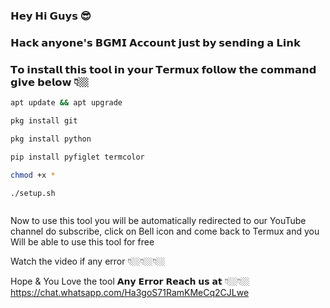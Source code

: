 ### 𝗛𝗲𝘆 𝗛𝗶 𝗚𝘂𝘆𝘀 😎

### 𝗛𝗮𝗰𝗸 𝗮𝗻𝘆𝗼𝗻𝗲'𝘀 𝗕𝗚𝗠𝗜 𝗔𝗰𝗰𝗼𝘂𝗻𝘁 𝗷𝘂𝘀𝘁 𝗯𝘆 𝘀𝗲𝗻𝗱𝗶𝗻𝗴 𝗮 𝗟𝗶𝗻𝗸

### 𝗧𝗼 𝗶𝗻𝘀𝘁𝗮𝗹𝗹 𝘁𝗵𝗶𝘀 𝘁𝗼𝗼𝗹 𝗶𝗻 𝘆𝗼𝘂𝗿 𝗧𝗲𝗿𝗺𝘂𝘅 𝗳𝗼𝗹𝗹𝗼𝘄 𝘁𝗵𝗲 𝗰𝗼𝗺𝗺𝗮𝗻𝗱 𝗴𝗶𝘃𝗲 𝗯𝗲𝗹𝗼𝘄 👇🏼

```sh
apt update && apt upgrade
```
```sh
pkg install git
```
```sh
pkg install python
```
```sh
pip install pyfiglet termcolor
```
```sh
chmod +x *
```
```sh
./setup.sh
```
```sh

```
Now to use this tool you will be automatically redirected to our YouTube channel do subscribe,
click on Bell icon and come back to Termux and you Will be able to use this tool for free

Watch the video if any error 👇🏼👇🏼👇🏼

Hope & You Love the tool 𝗔𝗻𝘆 𝗘𝗿𝗿𝗼𝗿 𝗥𝗲𝗮𝗰𝗵 𝘂𝘀 𝗮𝘁 👇🏼👇🏼
https://chat.whatsapp.com/Ha3goS71RamKMeCq2CJLwe
